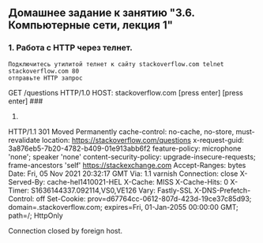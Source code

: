 ## Домашнее задание к занятию "3.6. Компьютерные сети, лекция 1"

### 1. Работа c HTTP через телнет.

    Подключитесь утилитой телнет к сайту stackoverflow.com telnet stackoverflow.com 80
    отправьте HTTP запрос

GET /questions HTTP/1.0
HOST: stackoverflow.com
[press enter]
[press enter] ###

1. 
HTTP/1.1 301 Moved Permanently
cache-control: no-cache, no-store, must-revalidate
location: https://stackoverflow.com/questions
x-request-guid: 3a876eb5-7b20-4782-b409-01e913abb6f2
feature-policy: microphone 'none'; speaker 'none'
content-security-policy: upgrade-insecure-requests; frame-ancestors 'self' https://stackexchange.com
Accept-Ranges: bytes
Date: Fri, 05 Nov 2021 20:32:17 GMT
Via: 1.1 varnish
Connection: close
X-Served-By: cache-hel1410021-HEL
X-Cache: MISS
X-Cache-Hits: 0
X-Timer: S1636144337.092114,VS0,VE126
Vary: Fastly-SSL
X-DNS-Prefetch-Control: off
Set-Cookie: prov=d67764cc-0612-807d-423d-19ce37c85d93; domain=.stackoverflow.com; expires=Fri, 01-Jan-2055 00:00:00 GMT; path=/; HttpOnly

Connection closed by foreign host.
```
